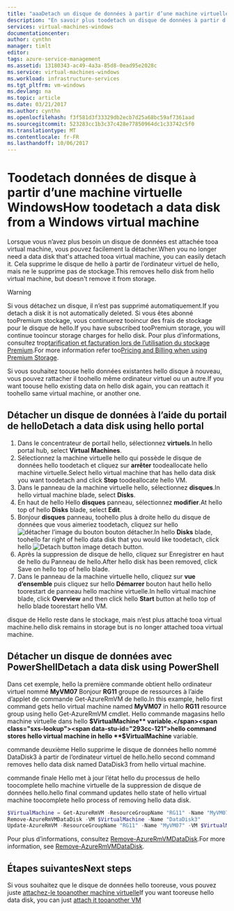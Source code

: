 ```yaml
---
title: "aaaDetach un disque de données à partir d’une machine virtuelle Windows - Azure | Documents Microsoft"
description: "En savoir plus toodetach un disque de données à partir d’une machine virtuelle dans Azure à l’aide du modèle de déploiement du Gestionnaire de ressources hello."
services: virtual-machines-windows
documentationcenter: 
author: cynthn
manager: timlt
editor: 
tags: azure-service-management
ms.assetid: 13180343-ac49-4a3a-85d8-0ead95e2028c
ms.service: virtual-machines-windows
ms.workload: infrastructure-services
ms.tgt_pltfrm: vm-windows
ms.devlang: na
ms.topic: article
ms.date: 03/21/2017
ms.author: cynthn
ms.openlocfilehash: f3f581d3f33329db2ecb7d25a68bc59af7361aad
ms.sourcegitcommit: 523283cc1b3c37c428e77850964dc1c33742c5f0
ms.translationtype: MT
ms.contentlocale: fr-FR
ms.lasthandoff: 10/06/2017
---
```

# <a name="how-toodetach-a-data-disk-from-a-windows-virtual-machine"></a><span data-ttu-id="293cc-103">Toodetach données de disque à partir d’une machine virtuelle Windows</span><span class="sxs-lookup"><span data-stu-id="293cc-103">How toodetach a data disk from a Windows virtual machine</span></span>
<span data-ttu-id="293cc-104">Lorsque vous n’avez plus besoin un disque de données est attachée tooa virtual machine, vous pouvez facilement la détacher.</span><span class="sxs-lookup"><span data-stu-id="293cc-104">When you no longer need a data disk that's attached tooa virtual machine, you can easily detach it.</span></span> <span data-ttu-id="293cc-105">Cela supprime le disque de hello à partir de l’ordinateur virtuel de hello, mais ne le supprime pas de stockage.</span><span class="sxs-lookup"><span data-stu-id="293cc-105">This removes hello disk from hello virtual machine, but doesn't remove it from storage.</span></span>

> [!WARNING]
> <span data-ttu-id="293cc-106">Si vous détachez un disque, il n’est pas supprimé automatiquement.</span><span class="sxs-lookup"><span data-stu-id="293cc-106">If you detach a disk it is not automatically deleted.</span></span> <span data-ttu-id="293cc-107">Si vous êtes abonné tooPremium stockage, vous continuerez tooincur des frais de stockage pour le disque de hello.</span><span class="sxs-lookup"><span data-stu-id="293cc-107">If you have subscribed tooPremium storage, you will continue tooincur storage charges for hello disk.</span></span> <span data-ttu-id="293cc-108">Pour plus d’informations, consultez trop[tarification et facturation lors de l’utilisation du stockage Premium](../../storage/common/storage-premium-storage.md#pricing-and-billing).</span><span class="sxs-lookup"><span data-stu-id="293cc-108">For more information refer too[Pricing and Billing when using Premium Storage](../../storage/common/storage-premium-storage.md#pricing-and-billing).</span></span>
>
>

<span data-ttu-id="293cc-109">Si vous souhaitez toouse hello données existantes hello disque à nouveau, vous pouvez rattacher il toohello même ordinateur virtuel ou un autre.</span><span class="sxs-lookup"><span data-stu-id="293cc-109">If you want toouse hello existing data on hello disk again, you can reattach it toohello same virtual machine, or another one.</span></span>

## <a name="detach-a-data-disk-using-hello-portal"></a><span data-ttu-id="293cc-110">Détacher un disque de données à l’aide du portail de hello</span><span class="sxs-lookup"><span data-stu-id="293cc-110">Detach a data disk using hello portal</span></span>
1. <span data-ttu-id="293cc-111">Dans le concentrateur de portail hello, sélectionnez **virtuels**.</span><span class="sxs-lookup"><span data-stu-id="293cc-111">In hello portal hub, select **Virtual Machines**.</span></span>
2. <span data-ttu-id="293cc-112">Sélectionnez la machine virtuelle hello qui possède le disque de données hello toodetach et cliquez sur **arrêter** toodeallocate hello machine virtuelle.</span><span class="sxs-lookup"><span data-stu-id="293cc-112">Select hello virtual machine that has hello data disk you want toodetach and click **Stop** toodeallocate hello VM.</span></span>
3. <span data-ttu-id="293cc-113">Dans le panneau de la machine virtuelle hello, sélectionnez **disques**.</span><span class="sxs-lookup"><span data-stu-id="293cc-113">In hello virtual machine blade, select **Disks**.</span></span>
4. <span data-ttu-id="293cc-114">En haut de hello Hello **disques** panneau, sélectionnez **modifier**.</span><span class="sxs-lookup"><span data-stu-id="293cc-114">At hello top of hello **Disks** blade, select **Edit**.</span></span>
5. <span data-ttu-id="293cc-115">Bonjour **disques** panneau, toohello plus à droite hello du disque de données que vous aimeriez toodetach, cliquez sur hello ![détacher l’image du bouton](./media/detach-disk/detach.png) bouton détacher.</span><span class="sxs-lookup"><span data-stu-id="293cc-115">In hello **Disks** blade, toohello far right of hello data disk that you would like toodetach, click hello ![Detach button image](./media/detach-disk/detach.png) detach button.</span></span>
5. <span data-ttu-id="293cc-116">Après la suppression de disque de hello, cliquez sur Enregistrer en haut de hello du Panneau de hello.</span><span class="sxs-lookup"><span data-stu-id="293cc-116">After hello disk has been removed, click Save on hello top of hello blade.</span></span>
6. <span data-ttu-id="293cc-117">Dans le panneau de la machine virtuelle hello, cliquez sur **vue d’ensemble** puis cliquez sur hello **Démarrer** bouton haut hello hello toorestart de panneau hello machine virtuelle.</span><span class="sxs-lookup"><span data-stu-id="293cc-117">In hello virtual machine blade, click **Overview** and then click hello **Start** button at hello top of hello blade toorestart hello VM.</span></span>



<span data-ttu-id="293cc-118">disque de Hello reste dans le stockage, mais n’est plus attaché tooa virtual machine.</span><span class="sxs-lookup"><span data-stu-id="293cc-118">hello disk remains in storage but is no longer attached tooa virtual machine.</span></span>

## <a name="detach-a-data-disk-using-powershell"></a><span data-ttu-id="293cc-119">Détacher un disque de données avec PowerShell</span><span class="sxs-lookup"><span data-stu-id="293cc-119">Detach a data disk using PowerShell</span></span>
<span data-ttu-id="293cc-120">Dans cet exemple, hello la première commande obtient hello ordinateur virtuel nommé **MyVM07** Bonjour **RG11** groupe de ressources à l’aide d’applet de commande Get-AzureRmVM de hello.</span><span class="sxs-lookup"><span data-stu-id="293cc-120">In this example, hello first command gets hello virtual machine named **MyVM07** in hello **RG11** resource group using hello Get-AzureRmVM cmdlet.</span></span> <span data-ttu-id="293cc-121">Hello commande magasins hello machine virtuelle dans hello **$VirtualMachine** variable.</span><span class="sxs-lookup"><span data-stu-id="293cc-121">hello command stores hello virtual machine in hello **$VirtualMachine** variable.</span></span>

<span data-ttu-id="293cc-122">commande deuxième Hello supprime le disque de données hello nommé DataDisk3 à partir de l’ordinateur virtuel de hello.</span><span class="sxs-lookup"><span data-stu-id="293cc-122">hello second command removes hello data disk named DataDisk3 from hello virtual machine.</span></span>

<span data-ttu-id="293cc-123">commande finale Hello met à jour l’état hello du processus de hello toocomplete hello machine virtuelle de la suppression de disque de données hello.</span><span class="sxs-lookup"><span data-stu-id="293cc-123">hello final command updates hello state of hello virtual machine toocomplete hello process of removing hello data disk.</span></span>

```powershell
$VirtualMachine = Get-AzureRmVM -ResourceGroupName "RG11" -Name "MyVM07"
Remove-AzureRmVMDataDisk -VM $VirtualMachine -Name "DataDisk3"
Update-AzureRmVM -ResourceGroupName "RG11" -Name "MyVM07" -VM $VirtualMachine
```

<span data-ttu-id="293cc-124">Pour plus d’informations, consultez [Remove-AzureRmVMDataDisk](/powershell/module/azurerm.compute/remove-azurermvmdatadisk).</span><span class="sxs-lookup"><span data-stu-id="293cc-124">For more information, see [Remove-AzureRmVMDataDisk](/powershell/module/azurerm.compute/remove-azurermvmdatadisk).</span></span>

## <a name="next-steps"></a><span data-ttu-id="293cc-125">Étapes suivantes</span><span class="sxs-lookup"><span data-stu-id="293cc-125">Next steps</span></span>
<span data-ttu-id="293cc-126">Si vous souhaitez que le disque de données hello tooreuse, vous pouvez juste [attachez-le tooanother machine virtuelle](attach-managed-disk-portal.md?toc=%2fazure%2fvirtual-machines%2fwindows%2ftoc.json)</span><span class="sxs-lookup"><span data-stu-id="293cc-126">If you want tooreuse hello data disk, you can just [attach it tooanother VM](attach-managed-disk-portal.md?toc=%2fazure%2fvirtual-machines%2fwindows%2ftoc.json)</span></span>

